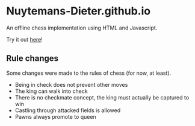 # Nuytemans-Dieter.github.io
An offline chess implementation using HTML and Javascript.

Try it out [here](https://nuytemans-dieter.github.io/)!
 ## Rule changes
 Some changes were made to the rules of chess (for now, at least).
 - Being in check does not prevent other moves
 - The king can walk into check
 - There is no checkmate concept, the king must actually be captured to win
 - Castling through attacked fields is allowed
 - Pawns always promote to queen